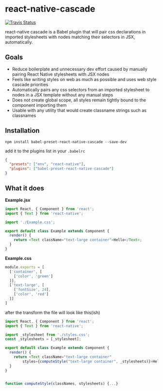 # react-native-cascade 

[![Travis Status](https://travis-ci.org/kcjonson/react-native-cascade.svg?branch=master)]() 


react-native cascade is a Babel plugin that will pair css declarations in imported stylesheets with nodes matching their selectors in JSX, automatically. 

## Goals
- Reduce boilerplate and unnecessary dev effort caused by manually pairing React Native stylesheets with JSX nodes
- Feels like writing styles on web as much as possible and uses web style cascade priorities
-  Automatically pairs any css selectors from an imported stylesheet to nodes in a JSX template without any manual steps
- Does not create global scope, all styles remain tightly bound to the component importing them
- Usable with any utility that would create classname strings such as classnames


## Installation

```Shell
npm install babel-preset-react-native-cascade --save-dev
```

add it to the plugins list in your `.babelrc` 

```JSON
{
  "presets": ["env", "react-native"],
  "plugins": ["babel-preset-react-native-cascade"]
}
```

## What it does

**Example.jsx**
```Javascript
import React, { Component } from 'react';
import { Text } from 'react-native';

import './Example.css';

export default class Example extends Component {
  render() {
    return <Text className="text-large container">Hello</Text>;
  }
}
```

**Example.css**
```Javascript
module.exports = [
  ['container', [
    ['color', 'green']
  ]],
  ['text-large', [
    ['fontSize', 24],
    ['color', 'red']
  ]]
]
```

after the transform the file will look like this(ish)

```Javascript
import React, { Component } from 'react';
import { Text } from 'react-native';

import _stylesheet from './styles.css';
const _stylesheets = [_stylesheet];

export default class Example extends Component {
  render() {
    return <Text className="text-large container" 
        styles={computeStyle("text-large container", _stylesheets)}>Hello</Text>
  }
}


function computeStyle(classNames, stylesheets) {...}
```
